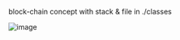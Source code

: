 block-chain concept with stack & file in ./classes


![image](https://github.com/Avenyyr/block-chain/assets/78681049/fc88cce3-04f4-4327-a4c8-eecb12492542)

